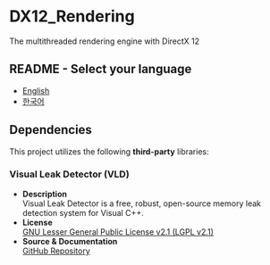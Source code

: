 # DX12_Rendering
The multithreaded rendering engine with DirectX 12

## README - Select your language

* [English](./README/README_EN.md)
* [한국어](./README/README_KR.md)

## Dependencies
This project utilizes the following **third-party** libraries:

### Visual Leak Detector (VLD)
* **Description**<br>Visual Leak Detector is a free, robust, open-source memory leak detection system for Visual C++.
* **License**<br>[GNU Lesser General Public License v2.1 (LGPL v2.1)](https://www.gnu.org/licenses/old-licenses/lgpl-2.1.html)
* **Source & Documentation**<br>[GitHub Repository](https://github.com/oneiric/vld)
